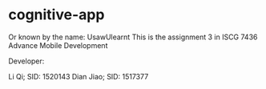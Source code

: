 # cognitive-app

Or known by the name: UsawUlearnt
This is the assignment 3 in ISCG 7436 Advance Mobile Development

Developer:

Li Qi; SID: 1520143
Dian Jiao; SID: 1517377
